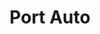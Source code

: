 ---
templateKey: 'home-page'
title: Port Auto
meta_title: Home | Port Auto
meta_description: >-
  Cum sociis natoque penatibus et magnis dis parturient montes, nascetur
  ridiculus mus. Aenean eu leo quam. Pellentesque ornare sem lacinia quam
  venenatis vestibulum. Sed posuere consectetur est at lobortis. Cras mattis
  consectetur purus sit amet fermentum.
heading: Welcome to Port Auto!
description: >-
  Choose your car and let us handle the rest.

  All you need to do is get in touch with us with your choice of car and we will buy the car for you, deal with all the administrative duties, handle your car with care and carefully ship it to your nearest port.  
offerings:
  blurbs:
    - image: /icons/car.png
      header: INVENTORY
      text: >
        Choose from a wide variety of cars listed on our online inventory for export
    - image: /icons/hand-shake.png
      header: BROKERAGE
      text: >
        If the car you are interested is only located on another website in the USA, we can help you with the purchase, export and shipping
    - image: /icons/logistics-delivery-truck-in-movement.png
      header: LOGISTICS
      text: >
        Interested exclusively in shipping services? Take advantage of our lowest cost shipping deals
    - image: /icons/responsive_1.png
      header: DEALER LISTINGS
      text: >
        Register with Port Auto to sell and export your car inventory
featured_description: "Don't miss out on our special offers!"
testimonials:
  - author: Vaibhav Sharma
    quote: >-
      Donec scelerisque magna nec condimentum porttitor. Aliquam vel diam sed diam luctus pretium. 
      Sed quis egestas libero. Vestibulum nec venenatis ligula. 
  - author: Subarashi San
    quote: >-
      Fusce porttitor vulputate enim, nec blandit magna gravida et. Etiam et dignissim ligula. 
      Lorem ipsum dolor sit amet, consectetur adipiscing elit.
brands:
  description: >-
    Our listings range across a variety of all well-known brands! 
  items:
    - image: /img/brands/car_logo_PNG1640_audi.png
    - image: /img/brands/car_logo_PNG1641_bmw.png
    - image: /img/brands/car_logo_PNG1665_toyota.png
    - image: /img/brands/car_logo_PNG1654_mazda.png
    - image: /img/brands/car_logo_PNG1643_honda.png
    - image: /img/brands/car_logo_PNG1646_infiniti.png
    - image: /img/brands/car_logo_PNG1655_mercedes.png
    - image: /img/brands/car_logo_PNG1658_nissan.png
    - image: /img/brands/car_logo_PNG1666_ford.png
    - image: /img/brands/car_logo_PNG1668_volvo.png
    - image: /img/brands/car_logo_PNG1667_VW.png
    - image: /img/brands/car_logo_PNG1669_subaru.png
---